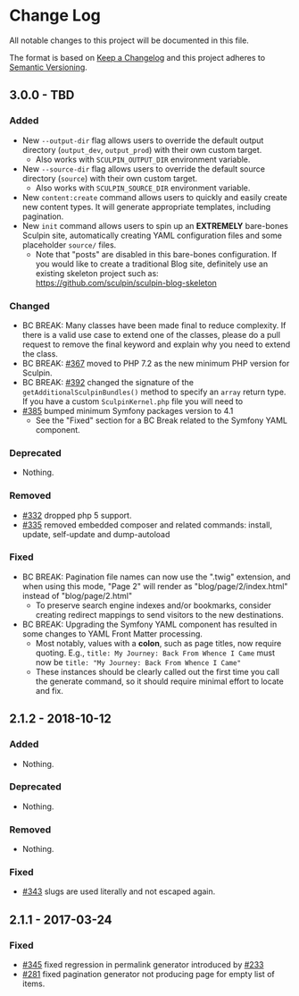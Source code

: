 # Change Log

All notable changes to this project will be documented in this file.

The format is based on [Keep a Changelog](http://keepachangelog.com/)
and this project adheres to [Semantic Versioning](http://semver.org/).

## 3.0.0 - TBD

### Added

- New `--output-dir` flag allows users to override the default output
  directory (`output_dev`, `output_prod`) with their own custom target.
  - Also works with `SCULPIN_OUTPUT_DIR` environment variable.
- New `--source-dir` flag allows users to override the default source
  directory (`source`) with their own custom target.
  - Also works with `SCULPIN_SOURCE_DIR` environment variable.
- New `content:create` command allows users to quickly and easily create
  new content types. It will generate appropriate templates, including
  pagination.
- New `init` command allows users to spin up an **EXTREMELY** bare-bones
  Sculpin site, automatically creating YAML configuration files and some
  placeholder `source/` files.
  - Note that "posts" are disabled in this bare-bones configuration. If
    you would like to create a traditional Blog site, definitely use an
    existing skeleton project such as:
    https://github.com/sculpin/sculpin-blog-skeleton

### Changed

- BC BREAK: Many classes have been made final to reduce complexity. If there
  is a valid use case to extend one of the classes, please do a pull request
  to remove the final keyword and explain why you need to extend the class.
- BC BREAK: [#367](https://github.com/sculpin/sculpin/pull/367) moved to
  PHP 7.2 as the new minimum PHP version for Sculpin.
- BC BREAK: [#392](https://github.com/sculpin/sculpin/pull/392) changed
  the signature of the `getAdditionalSculpinBundles()` method to specify
  an `array` return type. If you have a custom `SculpinKernel.php` file
  you will need to
- [#385](https://github.com/sculpin/sculpin/pull/385) bumped minimum
  Symfony packages version to 4.1
  - See the "Fixed" section for a BC Break related to the Symfony YAML
    component.

### Deprecated

- Nothing.

### Removed

- [#332](https://github.com/sculpin/sculpin/pull/332) dropped php 5 support.
- [#335](https://github.com/sculpin/sculpin/pull/335) removed embedded composer
  and related commands: install, update, self-update and dump-autoload

### Fixed

- BC BREAK: Pagination file names can now use the ".twig" extension, and
  when using this mode, "Page 2" will render as "blog/page/2/index.html"
  instead of "blog/page/2.html"
  - To preserve search engine indexes and/or bookmarks, consider
    creating redirect mappings to send visitors to the new destinations.
- BC BREAK: Upgrading the Symfony YAML component has resulted in some
  changes to YAML Front Matter processing.
  - Most notably, values with a **colon**, such as page titles, now
    require quoting. E.g., `title: My Journey: Back From Whence I Came`
    must now be `title: "My Journey: Back From Whence I Came"`
  - These instances should be clearly called out the first time you
    call the generate command, so it should require minimal effort to
    locate and fix.

## 2.1.2 - 2018-10-12

### Added

- Nothing.

### Deprecated

- Nothing.

### Removed

- Nothing.

### Fixed

- [#343](https://github.com/sculpin/sculpin/pull/343) slugs are used literally
  and not escaped again.

## 2.1.1 - 2017-03-24

### Fixed

- [#345](https://github.com/sculpin/sculpin/pull/345) fixed regression in permalink
 generator introduced by [#233](https://github.com/sculpin/sculpin/pull/233)
- [#281](https://github.com/sculpin/sculpin/pull/281) fixed pagination generator
  not producing page for empty list of items.
